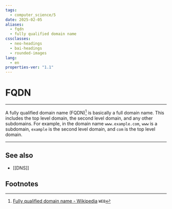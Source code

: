 ```yaml
---
tags:
  - computer_science/5
date: 2025-02-05
aliases:
  - fqdn
  - fully qualified domain name
cssclasses:
  - neo-headings
  - bai-headings
  - rounded-images
lang:
  - en
properties-ver: "1.1"
---
```

# FQDN

***
A fully qualified domain name (FQDN)[^1] is basically a full domain name. This includes the top level domain, the second level domain, and any other subdomains. For example, in the domain name `www.example.com`, `www` is a subdomain, `example` is the second level domain, and `com` is the top level domain.

***
## See also
- [[DNS]]
## Footnotes
[^1]: [Fully qualified domain name - Wikipedia](https://en.wikipedia.org/wiki/Fully_qualified_domain_name) `WEB`